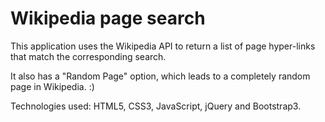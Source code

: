 # Wikipedia page search
This application uses the Wikipedia API to return a list of page hyper-links that match the corresponding search.  
  
It also has a "Random Page" option, which leads to a completely random page in Wikipedia. :)  
  
Technologies used: HTML5, CSS3, JavaScript, jQuery and Bootstrap3.
